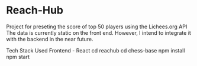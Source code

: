 # Reach-Hub
Project for preseting the score of top 50 players using the Lichees.org API
The data is currently static on the front end. However, I intend to integrate it with the backend in the near future.

Tech Stack Used
Frontend - React 
cd reachub
cd chess-base
npm install
npm start
